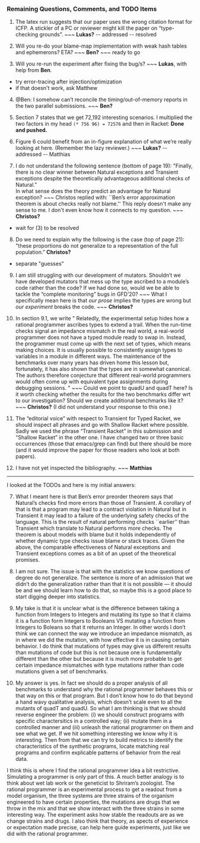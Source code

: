 
### Remaining Questions, Comments, and TODO Items

1. The latex run suggests that our paper uses the wrong citation format for
ICFP. A stickler of a PC or reviewer might kill the paper on “type-checking
grounds”. ~~~ **Lukas?** -- addressed -- resolved 

2. Will you re-do your blame-map implementation with weak hash tables and
ephemerons? ETA? ~~~ **Ben?** ~~~ ready to go 

3. Will you re-run the experiment after fixing the bug/s? ~~~ **Lukas**, with
help from **Ben**.

- try error-tracing after injection/optimization
- if that doesn't work, ask Matthew 


4. @Ben: I somehow can’t reconcile the timing/out-of-memory reports in the two
parallel submissions. ~~~ **Ben?**
	
5. Section 7 states that we get 72,192 interesting scenarios. I multiplied the
two factors in my head `(* 756 96) = 72576` and then in Racket: **Done and pushed.**

6. Figure 6 could benefit from an in-figure explanation of what we’re really
looking at here. (Remember the lazy reviewer.) ~~~ **Lukas?** -- addressed
-- Matthias

7. I do not understand the following sentence (bottom of page 19): "Finally, there is no clear winner between Natural exceptions and Transient
exceptions despite the theoretically advantageous additional checks of Natural.”  
In what sense does the theory predict an advantage for Natural exception? ~~~ Christos replied with: ``Ben’s error approximation theorem is about checks
really not blame.'' This reply doesn't make any sense to me. I don't even know
how it connects to my question. ~~~ **Christos?**

- wait for (3) to be resolved 

8. Do we need to explain why the following is the case (top of page 21): "these proportions do not generalize to a representation of the full population.” **Christos?**

- separate "guesses" 


9. I am still struggling with our development of mutators. Shouldn’t
we have developed mutators that mess up the type ascribed to a module’s code
rather than the code? If we had done so, would we be able to tackle the
“complete monitoring” bugs in GFD’20? ~~~ What I specifically mean here is that _our prose_ implies the types are wrong
but _our experiment_ breaks the code. ~~~ **Christos?**

10. In section 9.1, we write "
Relatedly, the experimental setup hides how a rational programmer ascribes types
to extend a trail. When the run-time checks signal an impedance mismatch in the
real world, a real-world programmer does not have a typed module ready to swap
in. Instead, the programmer must come up with the next set of types, which means
making choices. It is usually possible to consistently assign types to variables
in a module in different ways. The maintenance of the benchmarks over many years
has driven home this lesson but, fortunately, it has also shown that the types
are in somewhat canonical.  The authors therefore conjecture that different
real-world programmers would often come up with equivalent type assignments
during debugging sessions. " ~~~ Could we point to quadU and quadT here? Is it worth checking whether the results
for the two benchmarks differ wrt to our investigation? Should we create
additional benchmarks like it? ~~~ **Christos?** (I did not understand your response to this one.) 

11.  The “editorial voice” with respect to Transient for Typed Racket, we should
inspect all phrases and go with Shallow Racket where possible. Sadly we used the
phrase “Transient Racket” in this submission and “Shallow Racket” in the other
one. I have changed two or three basic occurrences (those that emacs/grep can
find) but there should be more (and it would improve the paper for those readers
who look at both papers).  


12. I have not yet inspected the bibliography. ~~~ **Matthias**

-----------------------------------------------------------------------------

I looked at the TODOs and here is my initial answers: 

7. What I meant here is that Ben’s error preorder theorem says that Natural’s checks find more errors than those of Transient. A corollary of that is that a program may lead to a contract violation in Natural but in Transient it may lead to a failure of the underlying safety checks of the language. This is the result of natural performing checks ``earlier’’ than Transient which translate to  Natural performs more checks. The theorem is about models with blame but it holds independently of whether dynamic type checks issue blame or stack traces. Given the above, the comparable effectiveness of Natural exceptions and Transient exceptions comes as a bit of an upset of the theoretical promises. 

8. I am not sure. The issue is that with the statistics we know questions of degree do not generalize. The sentence is more of an admission that we didn’t do the generalization rather than that it is not possible — it should be and we should learn how to do that, so maybe this is a good place to start digging deeper into statistics.

9. My take is that it is unclear what is the difference between taking a function from Integers to Integers and mutating its type so that it claims it is a function form Integers to Booleans VS mutating a function from Integers to Boleans so that it returns an Integer. In other words I don’t think we can connect the way we introduce an impedance mismatch, as in where we did the mutation, with how effective it is in causing certain behavior. I do think that mutations of types may give us different results than mutations of code but this is not because one is fundamentally different than the other but because it is much more probable to get certain impedance mismatches with type mutations rather than code mutations given a set of benchmarks. 


10. My answer is yes. In fact we should do a proper analysis of all benchmarks to understand why the rational programmer behaves this or that way on this or that program. But I don’t know how to do that beyond a hand wavy qualitative analysis, which doesn’t scale even to all the mutants of quadT and quadU. So what I am thinking is that we should reverse engineer the problem: (i) we should construct programs with specific charactersitics in a controlled way; (ii) mutate them in a controlled manner and (iii) unleash the rational programmer on them and see what we get. If we hit something interesting we know why it is interesting. Then from that we can try to build metrics to identify the characteristics of the synthetic programs, locate matching real programs and confirm explicable patterns of behavior from the real data. 

I think this is where I find the rational programmer idea a bit restrictive. Simulating a programmer is only part of this. A much better analogy is to think about wet lab work or the geneticist to Shriram’s zoologist. The rational programmer is an experimental process to get a readout from a model organism, the three systems are three strains of the organism engineered to have certain properties, the mutations are drugs that we throw in the mix and that we show interact with the three strains in some interesting way. The experiment asks how stable the readouts are as we change strains and drugs. I also think that theory, as apects of experience or expectation made precise, can help here guide experiments, just like we did with the rational programmer.
